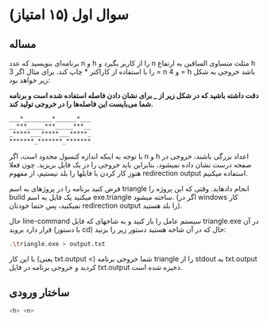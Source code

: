 # سوال اول (۱۵ امتیاز)

## مساله

برنامه‌ای بنویسید که عدد n و h را از کاربر بگیرد و n مثلث متساوی الساقین به ارتفاع h را با استفاده از کاراکتر * چاپ کند. برای مثال اگر 3 = n و 4 = h باشد خروجی به شکل زیر خواهد بود:

**دقت داشته باشید که در شکل زیر از _ برای نشان دادن فاصله استفاده شده است و برنامه شما می‌بایست این فاصله‌ها را در خروجی تولید کند.**

```sh
___*________*______*___
__***_____***_____***__
_*****___*****___*****_
*******_*******_*******
```

با توجه به اینکه اندازه کنسول محدود است، اگر n و h اعداد بزرگی باشند، خروجی در صفحه درست نشان داده نمیشود، بنابراین باید خروجی را در یک فایل بریزید. چون فعلا هنوز کار کردن با فایلها را بلد نیستیم، از مفهوم redirection output استفاده میکنیم.

فرض کنید برنامه را در پروژهای به اسم triangle انجام دادهاید. وقتی که این پروژه را build میکنید یک فایل به اسم exe.triangle ساخته میشود. (اگر در windows کار نمیکنید، پس حتما خودتان redirection output را بلد هستید).

حال line-command سیستم عامل را باز کنید و به شاخهای که فایل triangle.exe در آن قرار دارد بروید (با دستور cd) حال که در آن شاخه هستید دستور زیر را بزنید:

```sh
.\triangle.exe > output.txt
```

با این کار (یعنی txt.output  <) شما خروجی برنامه triangle را از stdout به txt.output کردید و خروجی برنامه در فایل txt.output ذخیره شده است.

## ساختار ورودی

```sh
<h> <n>
```
